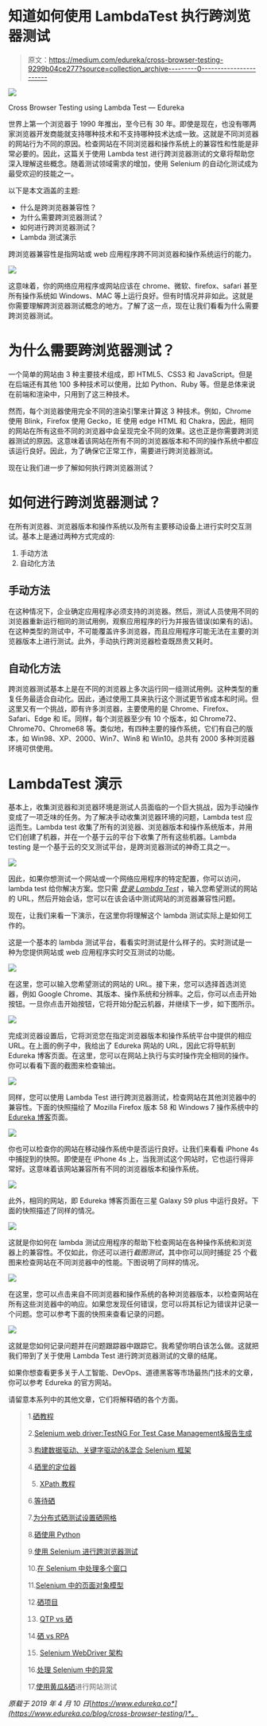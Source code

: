 # 知道如何使用 LambdaTest 执行跨浏览器测试

> 原文：<https://medium.com/edureka/cross-browser-testing-9299b04ce277?source=collection_archive---------0----------------------->

![](img/9c8e1069723e714922199b32049e2fd5.png)

Cross Browser Testing using Lambda Test — Edureka

世界上第一个浏览器于 1990 年推出，至今已有 30 年。即使是现在，也没有哪两家浏览器开发商能就支持哪种技术和不支持哪种技术达成一致。这就是不同浏览器的网站行为不同的原因。检查网站在不同浏览器和操作系统上的兼容性和性能是非常必要的。因此，这篇关于使用 Lambda test 进行跨浏览器测试的文章将帮助您深入理解这些概念。随着测试领域需求的增加，使用 Selenium 的自动化测试成为最受欢迎的技能之一。

以下是本文涵盖的主题:

*   什么是跨浏览器兼容性？
*   为什么需要跨浏览器测试？
*   如何进行跨浏览器测试？
*   Lambda 测试演示

跨浏览器兼容性是指网站或 web 应用程序跨不同浏览器和操作系统运行的能力。

![](img/aaee3f28293818bb3bcf80d158745c75.png)

这意味着，你的网络应用程序或网站应该在 chrome、微软、firefox、safari 甚至所有操作系统如 Windows、MAC 等上运行良好。但有时情况并非如此。这就是你需要理解跨浏览器测试概念的地方。了解了这一点，现在让我们看看为什么需要跨浏览器测试。

# 为什么需要跨浏览器测试？

一个简单的网站由 3 种主要技术组成，即 HTML5、CSS3 和 JavaScript。但是在后端还有其他 100 多种技术可以使用，比如 Python、Ruby 等。但是总体来说在前端和渲染中，只用到了这三种技术。

然而，每个浏览器使用完全不同的渲染引擎来计算这 3 种技术。例如，Chrome 使用 Blink，Firefox 使用 Gecko，IE 使用 edge HTML 和 Chakra，因此，相同的网站在所有这些不同的浏览器中会呈现完全不同的效果。这也正是你需要跨浏览器测试的原因。这意味着该网站在所有不同的浏览器版本和不同的操作系统中都应该运行良好。因此，为了确保它正常工作，需要进行跨浏览器测试。

现在让我们进一步了解如何执行跨浏览器测试？

# 如何进行跨浏览器测试？

在所有浏览器、浏览器版本和操作系统以及所有主要移动设备上进行实时交互测试。基本上是通过两种方式完成的:

1.  手动方法
2.  自动化方法

## 手动方法

在这种情况下，企业确定应用程序必须支持的浏览器。然后，测试人员使用不同的浏览器重新运行相同的测试用例，观察应用程序的行为并报告错误(如果有的话)。在这种类型的测试中，不可能覆盖许多浏览器，而且应用程序可能无法在主要的浏览器版本上进行测试。此外，手动执行跨浏览器检查既昂贵又耗时。

## 自动化方法

跨浏览器测试基本上是在不同的浏览器上多次运行同一组测试用例。这种类型的重复任务最适合自动化。因此，通过使用工具来执行这个测试更节省成本和时间。但这里又有一个挑战，即有许多浏览器，主要使用的是 Chrome、Firefox、Safari、Edge 和 IE。同样，每个浏览器至少有 10 个版本，如 Chrome72、Chrome70、Chrome68 等。类似地，有四种主要的操作系统，它们有自己的版本，如 Win98、XP、2000、Win7、Win8 和 Win10。总共有 2000 多种浏览器环境可供使用。

# LambdaTest 演示

基本上，收集浏览器和浏览器环境是测试人员面临的一个巨大挑战，因为手动操作变成了一项乏味的任务。为了解决手动收集浏览器环境的问题，Lambda test 应运而生。Lambda test 收集了所有的浏览器、浏览器版本和操作系统版本，并用它们创建了机器，并在一个基于云的平台下收集了所有这些机器。Lambda testing 是一个基于云的交叉测试平台，是跨浏览器测试的神奇工具之一。

![](img/17a9d67a124c8027fa18f0b2ebf9be35.png)

因此，如果你想测试一个网站或一个网络应用程序的特定配置，你可以访问，lambda test 给你解决方案。您只需 [*登录 Lambda Test*](https://accounts.lambdatest.com/login) ，输入您希望测试的网站的 URL，然后开始会话，您可以在该会话中测试网站的浏览器兼容性问题。

现在，让我们来看一下演示，在这里你将理解这个 lambda 测试实际上是如何工作的。

这是一个基本的 lambda 测试平台，看看实时测试是什么样子的。实时测试是一种为您提供网站或 web 应用程序实时交互测试的功能。

![](img/aa396f5d59f0d85a4a0a0ca1143f603d.png)

在这里，您可以输入您希望测试的网站的 URL。接下来，您可以选择首选浏览器，例如 Google Chrome、其版本、操作系统和分辨率。之后，你可以点击开始按钮。一旦你点击开始按钮，它将开始分配云机器，并继续下一步，如下图所示。

![](img/7e2f96742d5ff3b99bf1e64370a03f6c.png)

完成浏览器设置后，它将浏览您在指定浏览器版本和操作系统平台中提供的相应 URL。在上面的例子中，我给出了 Edureka 网站的 URL，因此它将导航到 Edureka 博客页面。在这里，您可以在网站上执行与实时操作完全相同的操作。你可以看看下面的截图来检查输出。

![](img/c0e56893bcf6f0108461220588ecd358.png)

同样，您可以使用 Lambda Test 进行跨浏览器测试，检查网站在其他浏览器中的兼容性。下面的快照描绘了 Mozilla Firefox 版本 58 和 Windows 7 操作系统中的 [Edureka 博客](https://www.edureka.co/blog)页面。

![](img/87eb08aa4f00e2c60ba2218d23679bf3.png)

你也可以检查你的网站在移动操作系统中是否运行良好。让我们来看看 iPhone 4s 中捕捉到的快照。即使是在 iPhone 4s 上，当我测试这个网站时，它也运行得非常好。这意味着该网站兼容所有不同的浏览器版本和操作系统。

![](img/f6482503de21516b55f896bf5fefa8f5.png)

此外，相同的网站，即 Edureka 博客页面在三星 Galaxy S9 plus 中运行良好。下面的快照描述了同样的情况。

![](img/a78fee651e4bf945ebe590bfb0fa8fd3.png)

这就是你如何在 lambda 测试应用程序的帮助下检查网站在各种操作系统和浏览器上的兼容性。不仅如此，你还可以进行*截图测试*，其中你可以同时捕捉 25 个截图来检查网站在不同浏览器中的性能。下图说明了同样的情况。

![](img/cd781f8165b5f565f2455ccfdc8a8e93.png)

在这里，您可以点击来自不同浏览器和操作系统的各种浏览器版本，以检查网站在所有这些浏览器中的响应。如果您发现任何错误，您可以将其标记为错误并记录一个问题。您可以参考下面的快照来查看记录的问题。

![](img/341d35f6103e6028297a114e9a083907.png)

这就是您如何记录问题并在问题跟踪器中跟踪它。我希望你明白该怎么做。这就把我们带到了关于使用 Lambda Test 进行跨浏览器测试的文章的结尾。

如果你想查看更多关于人工智能、DevOps、道德黑客等市场最热门技术的文章，你可以参考 Edureka 的官方网站。

请留意本系列中的其他文章，它们将解释硒的各个方面。

> 1.[硒教程](/edureka/selenium-tutorial-77879a1d9af1)
> 
> 2.[Selenium web driver:TestNG For Test Case Management&报告生成](/edureka/selenium-webdriver-tutorial-e3e6219f21ad)
> 
> 3.[构建数据驱动、关键字驱动的&混合 Selenium 框架](/edureka/selenium-framework-data-keyword-hybrid-frameworks-ea8d4f4ce99f)
> 
> 4.[硒里的定位器](/edureka/locators-in-selenium-f6e6b282aed8)
> 
> 5. [XPath 教程](/edureka/xpath-in-selenium-cd659373e01a)
> 
> 6.[等待硒](/edureka/waits-in-selenium-5b57b56f5e5a)
> 
> 7.[为分布式硒测试设置硒网格](/edureka/selenium-grid-tutorial-ef342799c484)
> 
> 8.[硒使用 Python](/edureka/selenium-using-python-edc22a44f819)
> 
> 9.[使用 Selenium 进行跨浏览器测试](/edureka/cross-browser-testing-using-selenium-90b1911c6d60)
> 
> 10.[在 Selenium 中处理多个窗口](/edureka/handle-multiple-windows-in-selenium-727ba5f8f6a7)
> 
> 11.[Selenium 中的页面对象模型](/edureka/page-object-model-in-selenium-bc4d7c8c4203)
> 
> 12.[硒项目](/edureka/selenium-projects-b2df15d35fe2)
> 
> 13. [QTP vs 硒](/edureka/qtp-vs-selenium-338f3d3bbfa7)
> 
> 14.[硒 vs RPA](/edureka/selenium-vs-rpa-84159dbcd0f2)
> 
> 15. [Selenium WebDriver 架构](/edureka/selenium-webdriver-architecture-565e2db26dd5)
> 
> 16.[处理 Selenium 中的异常](/edureka/exceptions-in-selenium-369c38155e7d)
> 
> 17.[使用黄瓜&硒](/edureka/cucumber-selenium-tutorial-aefec05f4733)进行网站测试

*原载于 2019 年 4 月 10 日*[*https://www.edureka.co*](https://www.edureka.co/blog/cross-browser-testing/)*。*